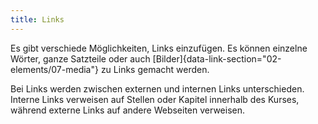 ```yaml
---
title: Links
---
```


Es gibt verschiede Möglichkeiten, Links einzufügen. Es können einzelne Wörter,
ganze Satzteile oder auch [Bilder]{data-link-section="02-elements/07-media"}
zu Links gemacht werden.

Bei Links werden zwischen externen und internen Links unterschieden. Interne
Links verweisen auf Stellen oder Kapitel innerhalb des Kurses, während externe
Links auf andere Webseiten verweisen.
